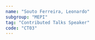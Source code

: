 ```yaml
---
name: "Souto Ferreira, Leonardo"
subgroup: "MEPI"
tag: "Contributed Talks Speaker"
code: "CT03"
---
```

